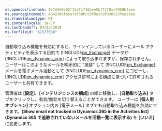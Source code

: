 ```yaml
---
ms.openlocfilehash: 167d4e0362f7d3f1716bee5b7f2f0aa4068bfaee
ms.sourcegitcommit: 4042388fa5e7ef50bc59f9e35df330613fea29ae
ms.translationtype: HT
ms.contentlocale: ja-JP
ms.lasthandoff: 04/23/2019
ms.locfileid: "61577560"
---
```

自動取り込み機能を有効にすると、サインインしているユーザーにメール アクティビティを表示する目的で [!INCLUDE[pn_Exchange](pn-exchange.md)] データが [!INCLUDE[pn_dynamics_crm](pn-dynamics-crm.md)] によって取り込まれますが、保存されません。 ユーザーはこのようなメールを明示的に "追跡" して [!INCLUDE[pn_Exchange](pn-exchange.md)] メールを電子メール活動として [!INCLUDE[pn_dynamics_crm](pn-dynamics-crm.md)] にコピーし、[!INCLUDE[pn_dynamics_crm](pn-dynamics-crm.md)] アクセス許可による構成に基づいて許可されるユーザーと共有できます。  
  
 管理者は **[設定]**、**[インテリジェンスの構成]** の順に移動し、**[自動取り込み]** タブをクリックし、有効/無効を切り替えることができます。 ユーザーは **[個人用オプション]** オプション内の [電子メール] タブでも自動取り込み機能を無効にできます。**[Show email not tracked in Dynamics 365 in the Activities list]\(Dynamics 365 で追跡されていないメールを活動一覧に表示する\)** を **[いいえ]** に変更します。